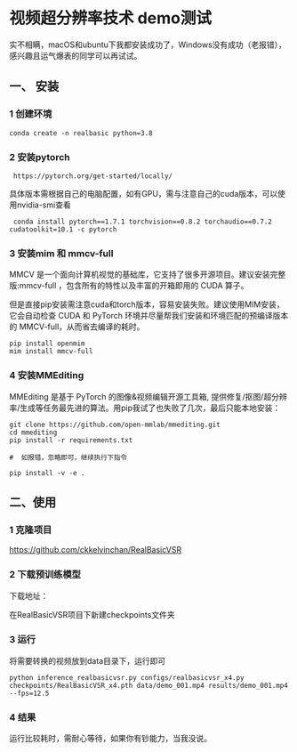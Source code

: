 ﻿# 视频超分辨率技术 demo测试

实不相瞒，macOS和ubuntu下我都安装成功了，Windows没有成功（老报错），感兴趣且运气爆表的同学可以再试试。

## 一、 安装

### 1 创建环境

```   
conda create -n realbasic python=3.8
```

### 2 安装pytorch

```
 https://pytorch.org/get-started/locally/
```

 具体版本需根据自己的电脑配置，如有GPU，需与注意自己的cuda版本，可以使用nvidia-smi查看

```
 conda install pytorch==1.7.1 torchvision==0.8.2 torchaudio==0.7.2 cudatoolkit=10.1 -c pytorch
```

### 3 安装mim 和 mmcv-full

MMCV 是一个面向计算机视觉的基础库，它支持了很多开源项目。建议安装完整版:mmcv-full ，包含所有的特性以及丰富的开箱即用的 CUDA 算子。

但是直接pip安装需注意cuda和torch版本，容易安装失败。建议使用MIM安装，它会自动检查 CUDA 和 PyTorch 环境并尽量帮我们安装和环境匹配的预编译版本的 MMCV-full，从而省去编译的耗时。

```
pip install openmim
mim install mmcv-full
```

### 4 安装MMEditing

MMEditing 是基于 PyTorch 的图像&视频编辑开源工具箱, 提供修复/抠图/超分辨率/生成等任务最先进的算法。用pip我试了也失败了几次，最后只能本地安装：

```
git clone https://github.com/open-mmlab/mmediting.git
cd mmediting
pip install -r requirements.txt

#  如报错，忽略即可，继续执行下指令

pip install -v -e .
```


## 二、使用


### 1 克隆项目

https://github.com/ckkelvinchan/RealBasicVSR
 

### 2 下载预训练模型

下载地址：



在RealBasicVSR项目下新建checkpoints文件夹


### 3 运行

将需要转换的视频放到data目录下，运行即可


```
python inference_realbasicvsr.py configs/realbasicvsr_x4.py checkpoints/RealBasicVSR_x4.pth data/demo_001.mp4 results/demo_001.mp4 --fps=12.5
```

### 4 结果

运行比较耗时，需耐心等待，如果你有钞能力，当我没说。

